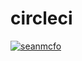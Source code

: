 # circleci

[![seanmcfo](https://circleci.com/gh/seanmcfo/circleci.svg?style=svg)](https://app.circleci.com/pipelines/github/seanmcfo/circleci)
